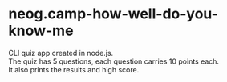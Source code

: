 # neog.camp-how-well-do-you-know-me

CLI quiz app created in node.js.<br>
The quiz has 5 questions, each question carries 10 points each.
<br>It also prints the results and high score.
